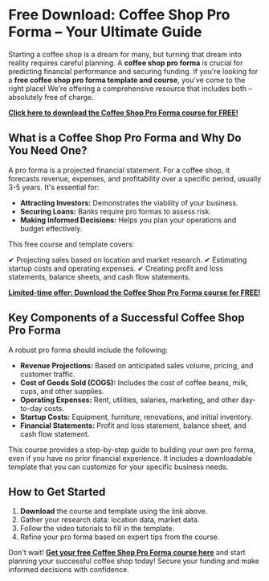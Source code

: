 # Free Download: Coffee Shop Pro Forma – Your Ultimate Guide

Starting a coffee shop is a dream for many, but turning that dream into reality requires careful planning. A **coffee shop pro forma** is crucial for predicting financial performance and securing funding. If you're looking for a **free coffee shop pro forma template and course**, you've come to the right place! We're offering a comprehensive resource that includes both – absolutely free of charge.

[**Click here to download the Coffee Shop Pro Forma course for FREE!**](https://udemywork.com/coffee-shop-pro-forma)

## What is a Coffee Shop Pro Forma and Why Do You Need One?

A pro forma is a projected financial statement. For a coffee shop, it forecasts revenue, expenses, and profitability over a specific period, usually 3-5 years. It's essential for:

*   **Attracting Investors:** Demonstrates the viability of your business.
*   **Securing Loans:** Banks require pro formas to assess risk.
*   **Making Informed Decisions:** Helps you plan your operations and budget effectively.

This free course and template covers:

✔ Projecting sales based on location and market research.
✔ Estimating startup costs and operating expenses.
✔ Creating profit and loss statements, balance sheets, and cash flow statements.

[**Limited-time offer: Download the Coffee Shop Pro Forma course for FREE!**](https://udemywork.com/coffee-shop-pro-forma)

## Key Components of a Successful Coffee Shop Pro Forma

A robust pro forma should include the following:

*   **Revenue Projections:** Based on anticipated sales volume, pricing, and customer traffic.
*   **Cost of Goods Sold (COGS):** Includes the cost of coffee beans, milk, cups, and other supplies.
*   **Operating Expenses:** Rent, utilities, salaries, marketing, and other day-to-day costs.
*   **Startup Costs:** Equipment, furniture, renovations, and initial inventory.
*   **Financial Statements:** Profit and loss statement, balance sheet, and cash flow statement.

This course provides a step-by-step guide to building your own pro forma, even if you have no prior financial experience. It includes a downloadable template that you can customize for your specific business needs.

## How to Get Started

1.  **Download** the course and template using the link above.
2.  Gather your research data: location data, market data.
3.  Follow the video tutorials to fill in the template.
4.  Refine your pro forma based on expert tips from the course.

Don't wait! **[Get your free Coffee Shop Pro Forma course here](https://udemywork.com/coffee-shop-pro-forma)** and start planning your successful coffee shop today! Secure your funding and make informed decisions with confidence.
